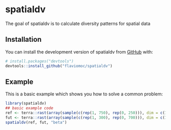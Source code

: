 
# spatialdv

<!-- badges: start -->
<!-- badges: end -->

The goal of spatialdv is to calculate diversity patterns for spatial data

## Installation

You can install the development version of spatialdv from [GitHub](https://github.com/) with:

``` r
# install.packages("devtools")
devtools::install_github("flaviomoc/spatialdv")
```

## Example

This is a basic example which shows you how to solve a common problem:

``` r
library(spatialdv)
## basic example code
ref <- terra::rast(array(sample(c(rep(1, 750), rep(0, 250))), dim = c(10, 10, 10)))
fut <- terra::rast(array(sample(c(rep(1, 300), rep(0, 700))), dim = c(10, 10, 10)))
spatialdv(ref, fut, "beta")
```
